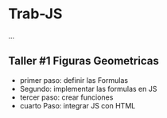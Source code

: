 # Trab-JS


...


## Taller #1 Figuras Geometricas


- primer paso: definir las Formulas
- Segundo: implementar las formulas en JS
- tercer paso: crear funciones
- cuarto Paso: integrar JS con HTML
